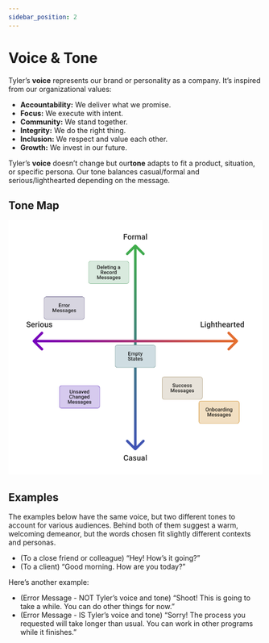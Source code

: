 ```yaml
---
sidebar_position: 2
---
```



# Voice & Tone

Tyler’s ​**voice**​ represents our brand or personality as a company. It’s inspired from our organizational values:

* **Accountability:** We deliver what we promise. 
* **Focus:** We execute with intent.
* **Community:** We stand together.
* **Integrity:** We do the right thing.
* **Inclusion:** We respect and value each other.
* **Growth:** We invest in our future.

Tyler’s **voice** doesn’t change but our ​**tone** adapts to fit a product, situation, or specific persona. Our tone balances casual/formal and serious/lighthearted depending on the message.

## Tone Map

<ImageBlock>

![A tone map showing how various messages should be phrased](./images/tone-map.png)

</ImageBlock>


## Examples

The examples below have the same voice, but two different tones to account for various audiences. Behind both of them suggest a warm, welcoming demeanor, but the words chosen fit slightly different contexts and personas.

* (To a close friend or colleague) “Hey! How’s it going?”
* (To a client) “Good morning. How are you today?”

Here’s another example:

* (Error Message - NOT Tyler’s voice and tone) “Shoot! This is going to take a while. You can do other things for now.”
* (Error Message - IS Tyler’s voice and tone) “Sorry! The process you requested will take longer than usual. You can work in other programs while it finishes.” 
